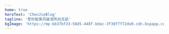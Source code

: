 ```yaml
---
home: true
heroText: 'ChenJieBlog'
tagline: '愿你能乘风破浪所向无前'
bgImage: 'https://mp-bb37bf33-58d5-448f-bdac-3f38f7f72de0.cdn.bspapp.com/cloudstorage/b13d709a-b34e-4353-9b3f-1721162d53a4.svg'
---
```

